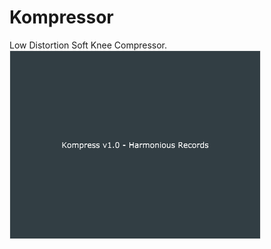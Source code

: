# Kompressor<br>
Low Distortion Soft Knee Compressor.
<br><img src="https://github.com/Kirby01/Kompressor-VST3-Juce/blob/main/Kompress.png">


